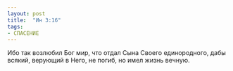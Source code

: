 ```yaml
---
layout: post
title:  "Ин 3:16"
tags:
- СПАСЕНИЕ
---
```


Ибо так возлюбил Бог мир, что отдал Сына Своего единородного, дабы всякий, верующий в Него, не погиб, но имел жизнь вечную.
